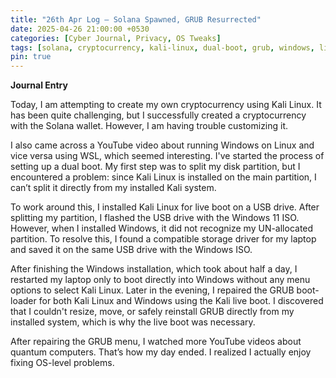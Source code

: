 ```yaml
---
title: "26th Apr Log – Solana Spawned, GRUB Resurrected"
date: 2025-04-26 21:00:00 +0530
categories: [Cyber Journal, Privacy, OS Tweaks]
tags: [solana, cryptocurrency, kali-linux, dual-boot, grub, windows, linux, partitioning, live-usb, quantum-computing]
pin: true
---
```

**Journal Entry**

Today, I am attempting to create my own cryptocurrency using Kali Linux. It has been quite challenging, but I successfully created a cryptocurrency with the Solana wallet. However, I am having trouble customizing it.

I also came across a YouTube video about running Windows on Linux and vice versa using WSL, which seemed interesting. I've started the process of setting up a dual boot. My first step was to split my disk partition, but I encountered a problem: since Kali Linux is installed on the main partition, I can’t split it directly from my installed Kali system.

To work around this, I installed Kali Linux for live boot on a USB drive. After splitting my partition, I flashed the USB drive with the Windows 11 ISO. However, when I installed Windows, it did not recognize my UN-allocated partition. To resolve this, I found a compatible storage driver for my laptop and saved it on the same USB drive with the Windows ISO.

After finishing the Windows installation, which took about half a day, I restarted my laptop only to boot directly into Windows without any menu options to select Kali Linux. Later in the evening, I repaired the GRUB boot-loader for both Kali Linux and Windows using the Kali live boot. I discovered that I couldn't resize, move, or safely reinstall GRUB directly from my installed system, which is why the live boot was necessary.

After repairing the GRUB menu, I watched more YouTube videos about quantum computers. That’s how my day ended. I realized I actually enjoy fixing OS-level problems.